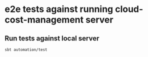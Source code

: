 # e2e tests against running cloud-cost-management server	

 ## Run tests against local server	
`sbt automation/test`